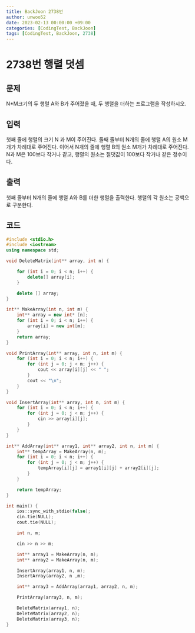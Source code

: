 ```yaml
---
title: BackJoon 2738번
author: unwoo52
date: 2023-02-13 00:00:00 +09:00
categories: [CodingTest, BackJoon]
tags: [CodingTest, BackJoon, 2738]
---
```



# 2738번 행렬 덧셈


## 문제

N\*M크기의 두 행렬 A와 B가 주어졌을 때, 두 행렬을 더하는 프로그램을 작성하시오.

## 입력

첫째 줄에 행렬의 크기 N 과 M이 주어진다. 둘째 줄부터 N개의 줄에 행렬 A의 원소 M개가 차례대로 주어진다. 이어서 N개의 줄에 행렬 B의 원소 M개가 차례대로 주어진다. N과 M은 100보다 작거나 같고, 행렬의 원소는 절댓값이 100보다 작거나 같은 정수이다.


## 출력

첫째 줄부터 N개의 줄에 행렬 A와 B를 더한 행렬을 출력한다. 행렬의 각 원소는 공백으로 구분한다.



## 코드

```cpp
#include <stdio.h>
#include <iostream>
using namespace std;

void DeleteMatrix(int** array, int n) {

	for (int i = 0; i < n; i++) {
		delete[] array[i];
	}

	delete [] array;
}

int** MakeArray(int n, int m) {
	int** array = new int* [n];
	for (int i = 0; i < n; i++) {
		array[i] = new int[m];
	}
	return array;
}

void PrintArray(int** array, int n, int m) {
	for (int i = 0; i < n; i++) {
		for (int j = 0; j < m; j++) {
			cout << array[i][j] << " ";
		}
		cout << "\n";
	}
}

void InsertArray(int** array, int n, int m) {
	for (int i = 0; i < n; i++) {
		for (int j = 0; j < m; j++) {
			cin >> array[i][j];
		}
	}
}

int** AddArray(int** array1, int** array2, int n, int m) {
	int** tempArray = MakeArray(n, m);
	for (int i = 0; i < n; i++) {
		for (int j = 0; j < m; j++) {
			tempArray[i][j] = array1[i][j] + array2[i][j];
		}
	}

	return tempArray;
}

int main() {
	ios::sync_with_stdio(false);
	cin.tie(NULL);
	cout.tie(NULL);

	int n, m;

	cin >> n >> m;

	int** array1 = MakeArray(n, m);
	int** array2 = MakeArray(n, m);

	InsertArray(array1, n, m);
	InsertArray(array2, n ,m);

	int** array3 = AddArray(array1, array2, n, m);

	PrintArray(array3, n, m);

	DeleteMatrix(array1, n);
	DeleteMatrix(array2, n);
	DeleteMatrix(array3, n);
}

```